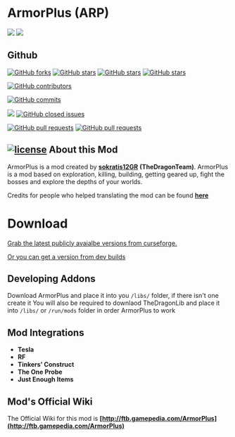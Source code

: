 # ArmorPlus (ARP)
[![](http://cf.way2muchnoise.eu/full_237366_downloads.svg)](http://minecraft.curseforge.com/projects/armorplus)
[![](http://cf.way2muchnoise.eu/versions/armorplus.svg)](http://minecraft.curseforge.com/projects/armorplus)

Github
-----------------
[![GitHub forks](https://img.shields.io/github/forks/TheDragonTeam/ArmorPlus.svg?style=social&label=Fork)]()
[![GitHub stars](https://img.shields.io/github/stars/TheDragonTeam/ArmorPlus.svg?style=social&label=Star)]()
[![GitHub stars](https://img.shields.io/github/stars/TheDragonTeam/ArmorPlus.svg?style=social&label=Watch)]()
[![GitHub stars](https://img.shields.io/github/stars/TheDragonTeam/ArmorPlus.svg?style=social&label=Follow)]()

[![GitHub contributors](https://img.shields.io/github/contributors/TheDragonTeam/ArmorPlus.svg)]()

[![GitHub commits](https://img.shields.io/github/commits-since/TheDragonTeam/ArmorPlus/1.10.2.svg)]()

[![](https://img.shields.io/github/issues/TheDragonTeam/ArmorPlus.svg)]()
[![GitHub closed issues](https://img.shields.io/github/issues-closed/TheDragonTeam/ArmorPlus.svg)]()

[![GitHub pull requests](https://img.shields.io/github/issues-pr/TheDragonTeam/ArmorPlus.svg)]()
[![GitHub pull requests](https://img.shields.io/github/issues-pr-closed/TheDragonTeam/ArmorPlus.svg)]()

[![license](https://img.shields.io/github/license/TheDragonTeam/ArmorPlus.svg)]()
About this Mod
-----------------

ArmorPlus is a mod created by **[sokratis12GR](http://ftb.gamepedia.com/sokratis12GR)** **(TheDragonTeam)**. ArmorPlus is a mod based on exploration, killing, building, getting geared up, fight the bosses and explore the depths of your worlds.

Credits for people who helped translating the mod can be found **[here](https://github.com/TheDragonTeam/ArmorPlus/blob/1.10.2/src/main/resources/assets/armorplus/lang/Credits.md)**

Download
===============
[Grab the latest publicly avaialbe versions from curseforge.](https://minecraft.curseforge.com/projects/armorplus/files)

[Or you can get a version from dev builds](http://fdn.redstone.tech/TheDragonTeam/armorplus/jars/)

Developing Addons
-----------------

Download ArmorPlus and place it into you `/libs/` folder, if there isn't one create it
You will also be required to downlaod TheDragonLib and place it into `/libs/` or `/run/mods` folder in order ArmorPlus to work

Mod Integrations
-----------------
* **Tesla**
* **RF**
* **Tinkers' Construct**
* **The One Probe**
* **Just Enough Items**

Mod's Official Wiki
-----------------

The Official Wiki for this mod is
**[http://ftb.gamepedia.com/ArmorPlus](http://ftb.gamepedia.com/ArmorPlus)**

